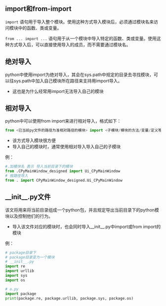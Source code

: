 ## import和from-import

`import` 语句用于导入整个模块。使用这种方式导入模块后，必须通过模块名来访问模块中的函数、类或变量。

`from ... import ...` 语句用于从一个模块中导入特定的函数、类或变量。使用这种方式导入后，可以直接使用导入的成员，而不需要通过模块名。

## 绝对导入

python中使用import为绝对导入，其会在sys.path中规定的目录去寻找模块，可以往sys.path中加入自己模块所在路径来支持用import导入。

* 这也是为什么经常用import无法导入自己的模块

## 相对导入

python中可以使用from import来进行相对导入，格式如下：

```python
from <已当前py文件的路径为准相对路径的模块> import <子模块/模块的方法/变量/定义等>
```

* 该方式导入模块很方便
* 导入自己的模块时，通常使用相对导入导入自己的子模块

例：

```python
#.加模块名 表示 导入当前目录下的模块
from .CPyMainWindow_designed import Ui_CPyMainWindow
# 按路径导入
from . import CPyMainWindow_designed.Ui_CPyMainWindow
```



## \_\_init\_\_.py文件

该文将用来将当前目录组成一个python包，并且规定导出当前目录下的python模块以及控制他们的行为。

* 导入该文件对应的模块时，也会同时导入\_\_init\_\_.py中import或from import的模块

例：

```python
# package目录下
# package目录变为一个模块
# __init__.py
import re
import urllib
import sys
import os

# a.py
import package 
print(package.re, package.urllib, package.sys, package.os)
```


